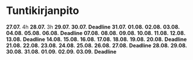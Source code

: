 # Tuntikirjanpito
**27.07.** 4h
**28.07.** 3h
**29.07.**
**30.07.**
**Deadline**
**31.07.**
**01.08.**
**02.08.**
**03.08.**
**04.08.**
**05.08.**
**06.08.**
**Deadline**
**07.08.**
**08.08.**
**09.08.**
**10.08.**
**11.08.**
**12.08.**
**13.08.**
**Deadline**
**14.08.**
**15.08.**
**16.08.**
**17.08.**
**18.08.**
**19.08.**
**20.08.**
**Deadline**
**21.08.**
**22.08.**
**23.08.**
**24.08.**
**25.08.**
**26.08.**
**27.08.**
**Deadline**
**28.08.**
**29.08.**
**30.08.**
**31.08.**
**01.09.**
**02.09.**
**03.09.**
**Deadline**